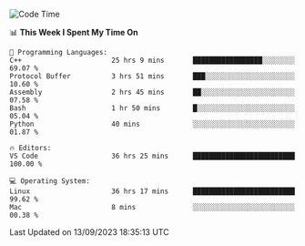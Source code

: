 
<!--START_SECTION:waka-->
![Code Time](http://img.shields.io/badge/Code%20Time-1%2C108%20hrs%2016%20mins-blue)

📊 **This Week I Spent My Time On** 

```text
💬 Programming Languages: 
C++                      25 hrs 9 mins       █████████████████░░░░░░░░   69.07 % 
Protocol Buffer          3 hrs 51 mins       ███░░░░░░░░░░░░░░░░░░░░░░   10.60 % 
Assembly                 2 hrs 45 mins       ██░░░░░░░░░░░░░░░░░░░░░░░   07.58 % 
Bash                     1 hr 50 mins        █░░░░░░░░░░░░░░░░░░░░░░░░   05.04 % 
Python                   40 mins             ░░░░░░░░░░░░░░░░░░░░░░░░░   01.87 % 

🔥 Editors: 
VS Code                  36 hrs 25 mins      █████████████████████████   100.00 % 

💻 Operating System: 
Linux                    36 hrs 17 mins      █████████████████████████   99.62 % 
Mac                      8 mins              ░░░░░░░░░░░░░░░░░░░░░░░░░   00.38 % 
```


 Last Updated on 13/09/2023 18:35:13 UTC
<!--END_SECTION:waka-->


